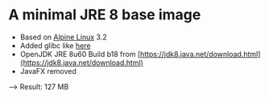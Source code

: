 
# A minimal JRE 8 base image

* Based on [Alpine Linux](https://www.alpinelinux.org/) 3.2
* Added glibc like [here](https://github.com/frol/docker-alpine-oraclejdk8)
* OpenJDK JRE 8u60 Build b18 from [https://jdk8.java.net/download.html](https://jdk8.java.net/download.html)
* JavaFX removed

--> Result: 127 MB


 
